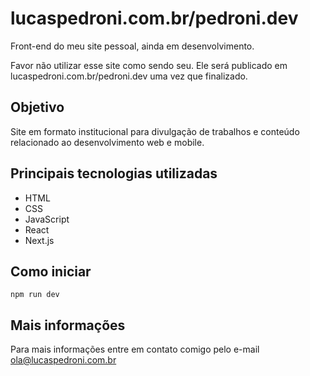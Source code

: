 # lucaspedroni.com.br/pedroni.dev

Front-end do meu site pessoal, ainda em desenvolvimento.

Favor não utilizar esse site como sendo seu. Ele será publicado em lucaspedroni.com.br/pedroni.dev uma vez que finalizado. 

## Objetivo

Site em formato institucional para divulgação de trabalhos e conteúdo relacionado ao desenvolvimento web e mobile.

## Principais tecnologias utilizadas
* HTML
* CSS
* JavaScript
* React
* Next.js

## Como iniciar

`npm run dev`

## Mais informações

Para mais informações entre em contato comigo pelo e-mail ola@lucaspedroni.com.br